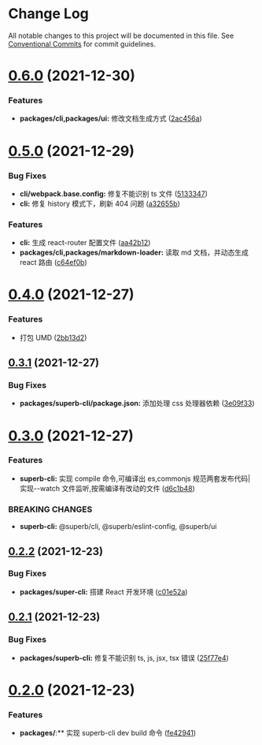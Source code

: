 # Change Log

All notable changes to this project will be documented in this file.
See [Conventional Commits](https://conventionalcommits.org) for commit guidelines.

# [0.6.0](https://github.com/yangruichao/superb/compare/v0.5.0...v0.6.0) (2021-12-30)

### Features

- **packages/cli,packages/ui:** 修改文档生成方式 ([2ac456a](https://github.com/yangruichao/superb/commit/2ac456a33e10c93ab4aca7fd32bf818629532312))

# [0.5.0](https://github.com/yangruichao/superb/compare/v0.4.0...v0.5.0) (2021-12-29)

### Bug Fixes

- **cli/webpack.base.config:** 修复不能识别 ts 文件 ([5133347](https://github.com/yangruichao/superb/commit/5133347b854c6fe9496558a7c312569ec663ec49))
- **cli:** 修复 history 模式下，刷新 404 问题 ([a32655b](https://github.com/yangruichao/superb/commit/a32655b46b2fe4626fb3b9f33e1c0b70b75271f6))

### Features

- **cli:** 生成 react-router 配置文件 ([aa42b12](https://github.com/yangruichao/superb/commit/aa42b12433f4858fcaef3dce355d6c05bf8571fd))
- **packages/cli,packages/markdown-loader:** 读取 md 文档，并动态生成 react 路由 ([c64ef0b](https://github.com/yangruichao/superb/commit/c64ef0bb27725fea4e66094ab476d9f265fa7115))

# [0.4.0](https://github.com/yangruichao/superb/compare/v0.3.1...v0.4.0) (2021-12-27)

### Features

- 打包 UMD ([2bb13d2](https://github.com/yangruichao/superb/commit/2bb13d209c59d5c4ee1245704a337e6a8859c85d))

## [0.3.1](https://github.com/yangruichao/superb/compare/v0.3.0...v0.3.1) (2021-12-27)

### Bug Fixes

- **packages/superb-cli/package.json:** 添加处理 css 处理器依赖 ([3e09f33](https://github.com/yangruichao/superb/commit/3e09f33355a5d9741df96a8b593636895c4e995d))

# [0.3.0](https://github.com/yangruichao/superb/compare/v0.2.2...v0.3.0) (2021-12-27)

### Features

- **superb-cli:** 实现 compile 命令,可编译出 es,commonjs 规范两套发布代码|实现--watch 文件监听,按需编译有改动的文件 ([d6c1b48](https://github.com/yangruichao/superb/commit/d6c1b4871db1021eaeb0778ba38855aca32f57d1))

### BREAKING CHANGES

- **superb-cli:** @superb/cli, @superb/eslint-config, @superb/ui

## [0.2.2](https://github.com/yangruichao/superb/compare/v0.2.1...v0.2.2) (2021-12-23)

### Bug Fixes

- **packages/super-cli:** 搭建 React 开发环境 ([c01e52a](https://github.com/yangruichao/superb/commit/c01e52a6fd9692eb68841ccbf0b4c138b7ca0633))

## [0.2.1](https://github.com/yangruichao/superb/compare/v0.2.0...v0.2.1) (2021-12-23)

### Bug Fixes

- **packages/superb-cli:** 修复不能识别 ts, js, jsx, tsx 错误 ([25f77e4](https://github.com/yangruichao/superb/commit/25f77e41bda41f167a8db1c0c82d1cc4048d2aa2))

# [0.2.0](https://github.com/yangruichao/superb/compare/v0.1.1...v0.2.0) (2021-12-23)

### Features

- **packages/**:\*\* 实现 superb-cli dev build 命令 ([fe42941](https://github.com/yangruichao/superb/commit/fe42941bb355d9ec9acb61ec651aa3d4425c086c))
